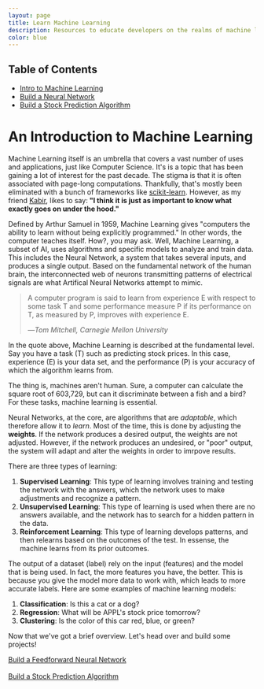 ```yaml
---
layout: page
title: Learn Machine Learning
description: Resources to educate developers on the realms of machine learning.
color: blue
---
```


<article class="pa1 pa2-ns">
	<h1 class="f4 bold mw6">Table of Contents</h1>
	<ul class="list pl0 ml0 mw6 ba b--light-silver br2">
		<li class="ph3 pv3 bb b--light-silver">
			<a href="#start">Intro to Machine Learning</a>
		</li>
		<li class="ph3 pv3 bb b--light-silver">
			<a href="/neural-network">Build a Neural Network</a>
		</li>
		<li class="ph3 pv3 bb b--light-silver">
			<a href="/stock-market-prediction">Build a Stock Prediction Algorithm</a>
		</li>
		<!-- <li class="ph3 pv3 bb b--light-silver">
			<a href="#">Building a Classification Model</a>
		</li> -->
	</ul>
</article>

<h1 class="f2 bold mw6" id="start">An Introduction to Machine Learning</h1>
<p>Machine Learning itself is an umbrella that covers a vast number of uses and applications, just like Computer Science. It's is a topic that has been gaining a lot of interest for the past decade. The stigma is that it is often associated with page-long computations. Thankfully, that's mostly been eliminated with a bunch of frameworks like <a href="http://scikit-learn.org/stable/">scikit-learn</a>. However, as my friend <a href="https://kabir.ml">Kabir</a>, likes to say:<b> "I think it is just as important to know what exactly goes on under the hood."</b></p>
<p>Defined by Arthur Samuel in 1959, Machine Learning gives "computers the ability to learn without being explicitly programmed." In other words, the computer teaches itself. How?, you may ask. Well, Machine Learning, a subset of AI, uses algorithms and specific models to analyze and train data. This includes the Neural Network, a system that takes several inputs, and produces a single output. Based on the fundamental network of the human brain, the interconnected web of neurons transmitting patterns of electrical signals are what Artifical Neural Networks attempt to mimic. </p>
<div class="pa4">
	<blockquote class="athelas ml0 mt0 pl4 black-90 bl bw2 b--navy">
		<p class="f5 f4-m f3-l lh-copy measure mt0">A computer program is said to learn from experience E with respect to some task T and some performance measure P if its performance on T, as measured by P, improves with experience E.</p><cite class="f6 ttu tracked fs-normal">―Tom Mitchell, Carnegie Mellon University</cite>
	</blockquote>
</div>
<p>In the quote above, Machine Learning is described at the fundamental level. Say you have a task (T) such as predicting stock prices. In this case, experience (E) is your data set, and the performance (P) is your accuracy of which the algorithm learns from.</p>
<p>The thing is, machines aren't human. Sure, a computer can calculate the square root of 603,729, but can it discriminate between a fish and a bird? For these tasks, machine learning is essential.</p>
<p>Neural Networks, at the core, are algorithms that are <i>adaptable</i>, which therefore allow it to <i>learn</i>. Most of the time, this is done by adjusting the <b>weights</b>. If the network produces a desired output, the weights are not adjusted. However, if the network produces an undesired, or "poor" output, the system will adapt and alter the weights in order to imrpove results.</p>
<p>There are three types of learning:</p>
<ol>
	<li><b>Supervised Learning</b>: This type of learning involves training and testing the network with the answers, which the network uses to make adjustments and recognize a pattern.<br></li>
	<li><b>Unsupervised Learning</b>: This type of learning is used when there are no answers available, and the network has to search for a hidden pattern in the data.<br></li>
	<li><b>Reinforcement Learning</b>: This type of learning develops patterns, and then relearns based on the outcomes of the test. In essense, the machine learns from its prior outcomes.</li>
</ol>
<p>The output of a dataset (label) rely on the input (features) and the model that is being used. In fact, the more features you have, the better. This is because you give the model more data to work with, which leads to more accurate labels. Here are some examples of machine learning models: </p>

<ol>
	<li><b>Classification</b>: Is this a cat or a dog?<br></li>
	<li><b>Regression</b>: What will be APPL's stock price tomorrow?<br></li>
	<li><b>Clustering</b>: Is the color of this car red, blue, or green? </li>
</ol>

<p>Now that we've got a brief overview. Let's head over and build some projects!</p>


<a class="f2 fw7 dib no-underline" href="/neural-network">Build a Feedforward Neural Network</a> <br><br>
<a class="f2 fw7 dib no-underline" href="/stock-market-prediction">Build a Stock Prediction Algorithm</a>
